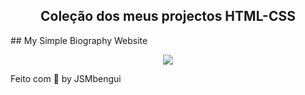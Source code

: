 <h2 align="center">
  Coleção dos meus projectos HTML-CSS
</h2>
## My Simple Biography Website
<p align="center">
  <img  src="./projects_main_image/my?portifolio_webpage.png">
</p>

Feito com 💜 by JSMbengui